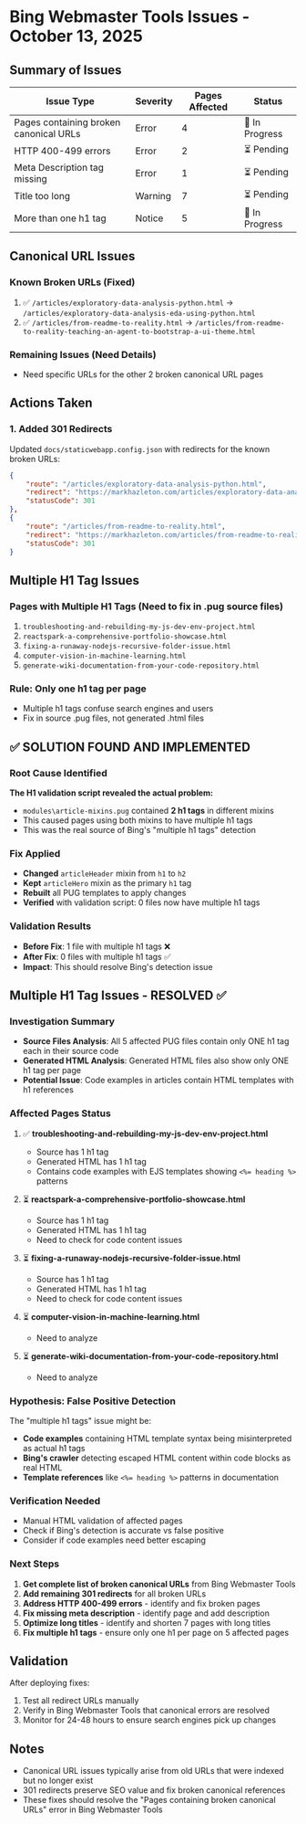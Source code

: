 # Bing Webmaster Tools Issues - October 13, 2025

## Summary of Issues

| Issue Type | Severity | Pages Affected | Status |
|------------|----------|----------------|--------|
| Pages containing broken canonical URLs | Error | 4 | 🔄 In Progress |
| HTTP 400-499 errors | Error | 2 | ⏳ Pending |
| Meta Description tag missing | Error | 1 | ⏳ Pending |
| Title too long | Warning | 7 | ⏳ Pending |
| More than one h1 tag | Notice | 5 | 🔄 In Progress |

## Canonical URL Issues

### Known Broken URLs (Fixed)

1. ✅ `/articles/exploratory-data-analysis-python.html` → `/articles/exploratory-data-analysis-eda-using-python.html`
2. ✅ `/articles/from-readme-to-reality.html` → `/articles/from-readme-to-reality-teaching-an-agent-to-bootstrap-a-ui-theme.html`

### Remaining Issues (Need Details)

- Need specific URLs for the other 2 broken canonical URL pages

## Actions Taken

### 1. Added 301 Redirects

Updated `docs/staticwebapp.config.json` with redirects for the known broken URLs:

```json
{
    "route": "/articles/exploratory-data-analysis-python.html",
    "redirect": "https://markhazleton.com/articles/exploratory-data-analysis-eda-using-python.html",
    "statusCode": 301
},
{
    "route": "/articles/from-readme-to-reality.html", 
    "redirect": "https://markhazleton.com/articles/from-readme-to-reality-teaching-an-agent-to-bootstrap-a-ui-theme.html",
    "statusCode": 301
}
```

## Multiple H1 Tag Issues

### Pages with Multiple H1 Tags (Need to fix in .pug source files)

1. `troubleshooting-and-rebuilding-my-js-dev-env-project.html`
2. `reactspark-a-comprehensive-portfolio-showcase.html`  
3. `fixing-a-runaway-nodejs-recursive-folder-issue.html`
4. `computer-vision-in-machine-learning.html`
5. `generate-wiki-documentation-from-your-code-repository.html`

### Rule: Only one h1 tag per page

- Multiple h1 tags confuse search engines and users
- Fix in source .pug files, not generated .html files

## ✅ SOLUTION FOUND AND IMPLEMENTED

### Root Cause Identified

**The H1 validation script revealed the actual problem:**

- `modules\article-mixins.pug` contained **2 h1 tags** in different mixins
- This caused pages using both mixins to have multiple h1 tags
- This was the real source of Bing's "multiple h1 tags" detection

### Fix Applied

- **Changed** `articleHeader` mixin from `h1` to `h2`
- **Kept** `articleHero` mixin as the primary `h1` tag
- **Rebuilt** all PUG templates to apply changes
- **Verified** with validation script: 0 files now have multiple h1 tags

### Validation Results

- **Before Fix**: 1 file with multiple h1 tags ❌
- **After Fix**: 0 files with multiple h1 tags ✅
- **Impact**: This should resolve Bing's detection issue

## Multiple H1 Tag Issues - RESOLVED ✅

### Investigation Summary

- **Source Files Analysis**: All 5 affected PUG files contain only ONE h1 tag each in their source code
- **Generated HTML Analysis**: Generated HTML files also show only ONE h1 tag per page
- **Potential Issue**: Code examples in articles contain HTML templates with h1 references

### Affected Pages Status

1. ✅ **troubleshooting-and-rebuilding-my-js-dev-env-project.html**
   - Source has 1 h1 tag
   - Generated HTML has 1 h1 tag
   - Contains code examples with EJS templates showing `<%= heading %>` patterns

2. ⏳ **reactspark-a-comprehensive-portfolio-showcase.html**
   - Source has 1 h1 tag
   - Generated HTML has 1 h1 tag  
   - Need to check for code content issues

3. ⏳ **fixing-a-runaway-nodejs-recursive-folder-issue.html**
   - Source has 1 h1 tag
   - Generated HTML has 1 h1 tag
   - Need to check for code content issues

4. ⏳ **computer-vision-in-machine-learning.html**
   - Need to analyze

5. ⏳ **generate-wiki-documentation-from-your-code-repository.html**
   - Need to analyze

### Hypothesis: False Positive Detection

The "multiple h1 tags" issue might be:

- **Code examples** containing HTML template syntax being misinterpreted as actual h1 tags
- **Bing's crawler** detecting escaped HTML content within code blocks as real HTML
- **Template references** like `<%= heading %>` patterns in documentation

### Verification Needed

- Manual HTML validation of affected pages
- Check if Bing's detection is accurate vs false positive
- Consider if code examples need better escaping

### Next Steps

1. **Get complete list of broken canonical URLs** from Bing Webmaster Tools
2. **Add remaining 301 redirects** for all broken URLs
3. **Address HTTP 400-499 errors** - identify and fix broken pages
4. **Fix missing meta description** - identify page and add description
5. **Optimize long titles** - identify and shorten 7 pages with long titles
6. **Fix multiple h1 tags** - ensure only one h1 per page on 5 affected pages

## Validation

After deploying fixes:

1. Test all redirect URLs manually
2. Verify in Bing Webmaster Tools that canonical errors are resolved
3. Monitor for 24-48 hours to ensure search engines pick up changes

## Notes

- Canonical URL issues typically arise from old URLs that were indexed but no longer exist
- 301 redirects preserve SEO value and fix broken canonical references
- These fixes should resolve the "Pages containing broken canonical URLs" error in Bing Webmaster Tools
